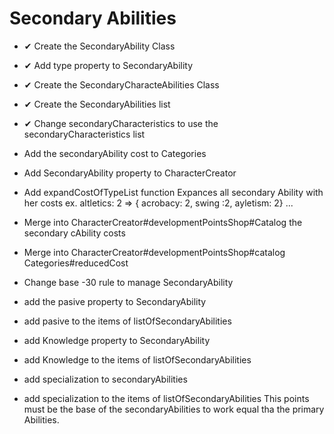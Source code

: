 # Secondary Abilities
* ✔ Create the SecondaryAbility Class
* ✔ Add type property to SecondaryAbility
* ✔ Create the SecondaryCharacteAbilities Class
* ✔ Create the SecondaryAbilities list
* ✔ Change secondaryCharacteristics to use the secondaryCharacteristics list
* Add the secondaryAbility cost to Categories
* Add SecondaryAbility property to CharacterCreator
* Add expandCostOfTypeList function
  Expances all secondary Ability with her costs ex. altletics: 2 => { acrobacy: 2, swing :2, ayletism: 2} ...
* Merge into CharacterCreator#developmentPointsShop#Catalog the secondary cAbility costs
* Merge into CharacterCreator#developmentPointsShop#catalog Categories#reducedCost
* Change base -30 rule to manage SecondaryAbility

* add the pasive property to SecondaryAbility
* add pasive to the items of listOfSecondaryAbilities
* add Knowledge property to SecondaryAbility
* add Knowledge to the items of listOfSecondaryAbilities
* add specialization to secondaryAbilities
* add specialization to the items of listOfSecondaryAbilities
This points must be the base of the secondaryAbilities to work equal tha the primary Abilities.
